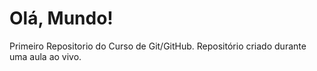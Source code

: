# Olá, Mundo!
 Primeiro Repositorio do Curso de Git/GitHub.
Repositório criado durante uma aula ao vivo.